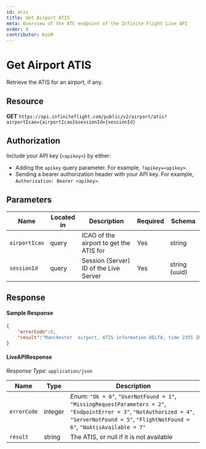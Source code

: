 ```yaml
---
id: atis
title: Get Airport ATIS
meta: Overview of the ATC endpoint of the Infinite Flight Live API
order: 8
contributor: KaiM
---
```


# Get Airport ATIS

Retrieve the ATIS for an airport, if any.

## Resource

**GET** `https://api.infiniteflight.com/public/v2/airport/atis?airportIcao={airportIcao}&sessionId={sessionId}`

## Authorization

Include your API key (`<apikey>`) by either:

- Adding the `apikey` query parameter. For example, `?apikey=<apikey>`.
- Sending a bearer authorization header with your API key. For example, `Authorization: Bearer <apikey>`.

## Parameters

| Name          | Located in | Description                             | Required | Schema        |
| ------------- | ---------- | --------------------------------------- | -------- | ------------- |
| `airportIcao` | query      | ICAO of the airport to get the ATIS for | Yes      | string        |
| `sessionId`   | query      | Session (Server) ID of the Live Server  | Yes      | string (uuid) |

## Response

#### Sample Response

```json
{
    "errorCode":0,
    "result":"Manchester  airport, ATIS information DELTA, time 2355 ZULU, Wind 350 at 6 Visibility 21, Temperature 2, Dew Point 0, QNH 1024. Remarks, no pattern work allowed, no light aircraft accepted at this time. Landing Runways 05L and 05R, Departing Runways 05L and 05R. Advise on initial contact, you have information DELTA."
}
```

#### LiveAPIResponse

*Response Type:* `application/json`

| Name        | Type    | Description                                                  |
| ----------- | ------- | ------------------------------------------------------------ |
| `errorCode` | integer | _Enum:_ `"Ok = 0"`, `"UserNotFound = 1"`, `"MissingRequestParameters = 2"`, `"EndpointError = 3"`, `"NotAuthorized = 4"`, `"ServerNotFound = 5"`, `"FlightNotFound = 6"`, `"NoAtisAvailable = 7"` |
| `result`    | string  | The ATIS, or null if it is not available                     |